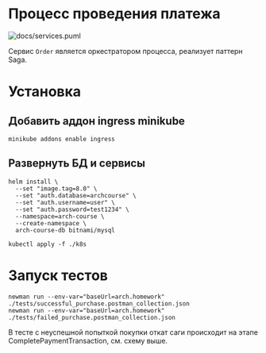 # Процесс проведения платежа
![docs/services.puml](http://www.plantuml.com/plantuml/proxy?fmt=svg&src=https://raw.githubusercontent.com/klwxsrx/arch-course-labs/master/09-saga/docs/purchase_process.puml)

Сервис `Order` является оркестратором процесса, реализует паттерн Saga.

# Установка
## Добавить аддон ingress minikube
```shell
minikube addons enable ingress
```

## Развернуть БД и сервисы
```shell
helm install \
  --set "image.tag=8.0" \
  --set "auth.database=archcourse" \
  --set "auth.username=user" \
  --set "auth.password=test1234" \
  --namespace=arch-course \
  --create-namespace \
  arch-course-db bitnami/mysql

kubectl apply -f ./k8s
```

# Запуск тестов
```shell
newman run --env-var="baseUrl=arch.homework" ./tests/successful_purchase.postman_collection.json
newman run --env-var="baseUrl=arch.homework" ./tests/failed_purchase.postman_collection.json
```
В тесте с неуспешной попыткой покупки откат саги происходит на этапе CompletePaymentTransaction, см. схему выше. 